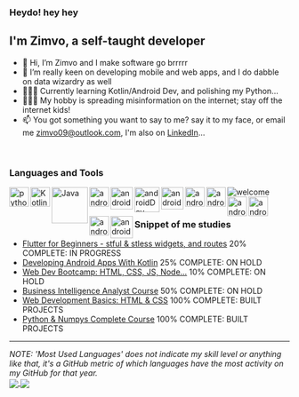 ### Heydo! hey hey

## I'm Zimvo, a self-taught developer
- 👋 Hi, I’m Zimvo and I make software go brrrrr
- 👀 I’m really keen on developing mobile and web apps, and I do dabble on data wizardry as well
- 👨🏽‍💻️ Currently learning Kotlin/Android Dev, and polishing my Python...
- 🤷🏽‍♂️️ My hobby is spreading misinformation on the internet; stay off the internet kids!
- 📫 You got something you want to say to me? say it to my face, or email me zimvo09@outlook.com, I'm also on [LinkedIn](https://www.linkedin.com/in/zimvomatwa)...
<br/>

### Languages and Tools

<!-- <p align="center"> -->
<img align="center" alt="welcome" src="https://eudaimonia-dev.github.io/expectations.jpg"/>
<!-- </p> -->

<img align="left" alt="python" src="https://cdn.iconscout.com/icon/free/png-64/python-2-226051.png" width="35rem"/>

<img align="left" alt="Kotlin" src="https://cdn.iconscout.com/icon/free/png-64/kotlin-3628881-3030021.png" width="35rem"/> 

<img align="left" alt="Java" src="https://miro.medium.com/max/8642/1*iIXOmGDzrtTJmdwbn7cGMw.png" width="65rem"/>
<!-- https://cdn.iconscout.com/icon/free/png-64/java-58-1174951.png -->

<img align="left" alt="androidDev" src="https://developer.android.com/studio/images/studio-icon-preview.svg" width="35rem">

<!-- <img align="left" alt="androidDev" src="https://www.logo.wine/a/logo/Microsoft_Excel/Microsoft_Excel-Logo.wine.svg" width="70rem"> -->

<!-- <img align="left" alt="androidDev" src="https://www.logo.wine/a/logo/JetBrains/JetBrains-Logo.wine.svg" width="70rem"> -->

<img align="left" alt="androidDev" src="https://cdn.iconscout.com/icon/free/png-64/github-34-225988.png" width="40rem">

<img align="left" alt="androidDev" src="https://cdn.iconscout.com/icon/free/png-64/mysql-3521596-2945040.png" width="45rem">

<img align="left" alt="androidDev" src="https://cdn.iconscout.com/icon/free/png-64/postgresql-226047.png" width="40rem">

<img align="left" alt="androidDev" src="https://cdn.iconscout.com/icon/free/png-64/html-3628838-3030115.png" width="35rem">

<img align="left" alt="androidDev" src="https://cdn.iconscout.com/icon/free/png-64/css-131-722685.png" width="35rem">

<img align="left" alt="androidDev" src="https://cdn.iconscout.com/icon/free/png-64/javascript-1-225993.png" width="35rem">

<img align="left" alt="androidDev" src="https://cdn.iconscout.com/icon/free/png-64/visual-studio-code-3251603-2724650.png" width="35rem">

<img align="left" alt="androidDev" src="https://cdn.iconscout.com/icon/free/png-64/ubuntu-3521777-2945275.png" width="35rem">

<img align="left" alt="androidDev" src="https://cdn.iconscout.com/icon/free/png-64/figma-2296071-1912030.png" width="40rem">

<br/>
<br/>


<!-- --- -->

### Snippet of me studies
<!-- BLOG-POST-LIST:START -->
- [Flutter for Beginners - stful & stless widgets, and routes](https://flutter.dev/docs/development/) 20% COMPLETE: IN PROGRESS
- [Developing Android Apps With Kotlin](https://www.udacity.com/course/developing-android-apps-with-kotlin--ud9012) 25% COMPLETE: ON HOLD
- [Web Dev Bootcamp: HTML, CSS, JS, Node...](https://www.udemy.com/course/the-web-developer-bootcamp/) 10% COMPLETE: ON HOLD
- [Business Intelligence Analyst Course](https://www.udemy.com/course/the-business-intelligence-analyst-course-2018/) 50% COMPLETE: ON HOLD
- [Web Development Basics: HTML & CSS](https://www.udemy.com/course/design-and-develop-a-killer-website-with-html5-and-css3/) 100% COMPLETE: BUILT PROJECTS
- [Python & Numpys Complete Course](https://www.udemy.com/course/complete-python-bootcamp/) 100% COMPLETE: BUILT PROJECTS
<!-- BLOG-POST-LIST:END -->

---

<i>NOTE: 'Most Used Languages' does not indicate my skill level or anything like that, it's a GitHub metric of which languages have the most activity on my GitHub for that year.</i>
<br/>
<a href="https://github.com/zimvomatwa">
  <img align="center" src="https://github-readme-stats.vercel.app/api?username=ZimvoMatwa&show_icons=true&hide_border=true&theme=cobalt" />
</a>
<a href="https://github.com/zimvomatwa">
  <img align="center" src="https://github-readme-stats.vercel.app/api/top-langs/?username=zimvomatwa" />
</a>


<!---
ZimvoMatwa/ZimvoMatwa is a ✨ special ✨ repository because its `README.md` (this file) appears on your GitHub profile.
You can click the Preview link to take a look at your changes.
--->
